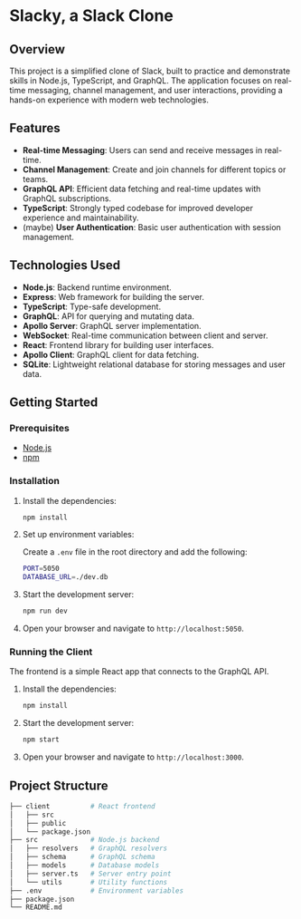 # Slacky, a Slack Clone

## Overview

This project is a simplified clone of Slack, built to practice and demonstrate skills in Node.js, TypeScript, and GraphQL. The application focuses on real-time messaging, channel management, and user interactions, providing a hands-on experience with modern web technologies.

## Features

- **Real-time Messaging**: Users can send and receive messages in real-time.
- **Channel Management**: Create and join channels for different topics or teams.
- **GraphQL API**: Efficient data fetching and real-time updates with GraphQL subscriptions.
- **TypeScript**: Strongly typed codebase for improved developer experience and maintainability.
- (maybe) **User Authentication**: Basic user authentication with session management.

## Technologies Used

- **Node.js**: Backend runtime environment.
- **Express**: Web framework for building the server.
- **TypeScript**: Type-safe development.
- **GraphQL**: API for querying and mutating data.
- **Apollo Server**: GraphQL server implementation.
- **WebSocket**: Real-time communication between client and server.
- **React**: Frontend library for building user interfaces.
- **Apollo Client**: GraphQL client for data fetching.
- **SQLite**: Lightweight relational database for storing messages and user data.

## Getting Started

### Prerequisites

- [Node.js](https://nodejs.org/)
- [npm](https://www.npmjs.com/)

### Installation

1. Install the dependencies:
    ```bash
    npm install
    ```

2. Set up environment variables:

    Create a `.env` file in the root directory and add the following:

    ```bash
    PORT=5050
    DATABASE_URL=./dev.db
    ```

3. Start the development server:
    ```bash
    npm run dev
    ```

4. Open your browser and navigate to `http://localhost:5050`.

### Running the Client

The frontend is a simple React app that connects to the GraphQL API.

1. Install the dependencies:
    ```bash
    npm install
    ```

3. Start the development server:
    ```bash
    npm start
    ```

4. Open your browser and navigate to `http://localhost:3000`.

## Project Structure

```bash
├── client          # React frontend
│   ├── src
│   ├── public
│   └── package.json
├── src             # Node.js backend
│   ├── resolvers   # GraphQL resolvers
│   ├── schema      # GraphQL schema
│   ├── models      # Database models
│   ├── server.ts   # Server entry point
│   └── utils       # Utility functions
├── .env            # Environment variables
├── package.json
└── README.md
